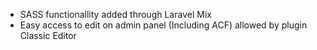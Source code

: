 - SASS functionallity added through Laravel Mix
- Easy access to edit on admin panel (Including ACF) allowed by plugin Classic Editor
